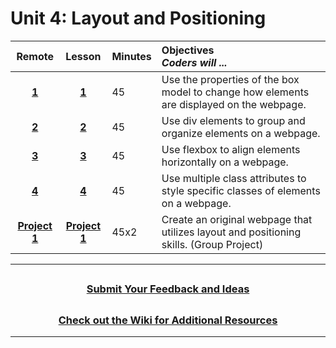 # Unit 4: Layout and Positioning

|Remote|                                                        Lesson                                                         | Minutes | Objectives <br> _Coders will ..._                                                        |
| :-------------------------------------------------------------------------------------------------------------------: | :-----: | :--------------------------------------------------------------------------------------- |:----|
|     [**1**](https://docs.google.com/presentation/d/15WcxZaSnAVWr6F7BgOygFeKo1XUxJLmazyfjmV5b3Mw/edit#slide=id.g966e102037_1_0)     |     [**1**](https://docs.google.com/presentation/d/1zclOkOz2F2eFqOY_sF9Eg5PVkPQCzBoEEZDRLoE6k3s/edit?usp=sharing)     |   45    | Use the properties of the box model to change how elements are displayed on the webpage. |
|     [**2**](https://docs.google.com/presentation/d/1ttC8PFbuFaGe_rPbKw3dpZUjiEpgbyS-emW8cuy7dx8/edit#slide=id.g9674252d41_0_0)     |     [**2**](https://docs.google.com/presentation/d/1Ot2LZT7SJgbVmx1h7_HAXUUcbr2WkDsOPY3s94nBako/edit?usp=sharing)     |   45    | Use div elements to group and organize elements on a webpage.                            |
|     [**3**](https://docs.google.com/presentation/d/1NIN9Q3fglcKqlCBjlDRlsPoaJevJJTc61It6vNtgsL0/edit#slide=id.g9682d41951_0_0)     |     [**3**](https://docs.google.com/presentation/d/1KBRjFWIHZffPqwX5fnk-vY5YxH1QPxkMF7U2FNhVtVc/edit?usp=sharing)     |   45    | Use flexbox to align elements horizontally on a webpage.                                 |
|     [**4**](https://docs.google.com/presentation/d/1c4D_-NDSBLoUsD_t88PNVaxI5UtvE4YDOvDt_COMJWk/edit#slide=id.g5cc2c63adc_0_0)     |     [**4**](https://docs.google.com/presentation/d/1YwqaSCoj60igjlP8wna126goknaRW9ej6WNLJ61AEsA/edit?usp=sharing)     |   45    | Use multiple class attributes to style specific classes of elements on a webpage.        |
|     [**Project 1**](https://docs.google.com/presentation/d/1uk0-7xXQqm7OVCDWhnyZyYC9aZVleQTS_Awp2DCoqgg/edit#slide=id.g9759030f29_0_0)     | [**Project 1**](https://docs.google.com/presentation/d/1ECOHH29CAnQ9DVrPCoShaLFa3DV6D_JrY9dpI-LIFzo/edit?usp=sharing) |  45x2   | Create an original webpage that utilizes layout and positioning skills. (Group Project)  |

---
## <h3 align="center"><a href="https://docs.google.com/forms/d/e/1FAIpQLSc4oUNSthmU63TqlzUOOWd3buX3tGVIPRNDm0tsLB_nOONRLQ/viewform">Submit Your Feedback and Ideas</a></h3>

## <h3 align="center"><a href="https://github.com/itscodenation/curriculum-21-22/wiki">Check out the Wiki for Additional Resources</a></h3>

---